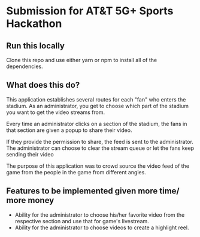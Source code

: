 # Submission for AT&T 5G+ Sports Hackathon

## Run this locally

Clone this repo and use either yarn or npm to install all of the dependencies.

## What does this do?

This application establishes several routes for each "fan" who enters the stadium. As an administrator, you get to choose which part of the stadium you want to get the video streams from.

Every time an administrator clicks on a section of the stadium, the fans in that section are given a popup to share their video.

If they provide the permission to share, the feed is sent to the administrator. The administrator can choose to clear the stream queue or let the fans keep sending their video

The purpose of this application was to crowd source the video feed of the game from the people in the game from different angles.

## Features to be implemented given more time/ more money

- Ability for the administrator to choose his/her favorite video from the respective section and use that for game's livestream.
- Ability for the administrator to choose videos to create a highlight reel.
